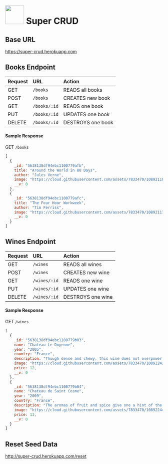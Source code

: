 # <img src="https://cloud.githubusercontent.com/assets/7833470/10899314/63829980-8188-11e5-8cdd-4ded5bcb6e36.png" height="60"> Super CRUD

## Base URL

<a href="https://super-crud.herokuapp.com" target="_blank">https://super-crud.herokuapp.com</a>

## Books Endpoint

| Request | URL | Action |
| :--- | :--- | :--- |
| GET | `/books` | READS all books |
| POST | `/books` | CREATES new book |
| GET | `/books/:id` | READS one book |
| PUT | `/books/:id` | UPDATES one book |
| DELETE | `/books/:id` | DESTROYS one book |

#### Sample Response

GET `/books`

```js
[
  {
    _id: "5638138df94ebc1100779afb",
    title: "Around the World in 80 Days",
    author: "Jules Verne",
    image: "https://cloud.githubusercontent.com/assets/7833470/10892118/865bee3e-8156-11e5-9634-cd7bcd3d6d4f.jpg",
    __v: 0
  },
  {
    _id: "5638138df94ebc1100779afc",
    title: "The Four Hour Workweek",
    author: "Tim Ferriss",
    image: "https://cloud.githubusercontent.com/assets/7833470/10892117/865b465a-8156-11e5-834b-9c4172d4b0fe.jpg",
    __v: 0
  }
]
```

## Wines Endpoint

| Request | URL | Action |
| :--- | :--- | :--- |
| GET | `/wines` | READS all wines |
| POST | `/wines` | CREATES new wine |
| GET | `/wines/:id` | READS one wine |
| PUT | `/wines/:id` | UPDATES one wine |
| DELETE | `/wines/:id` | DESTROYS one wine |

#### Sample Response

GET `/wines`

```js
[
  {
    _id: "5638138df94ebc1100779b03",
    name: "Chateau Le Doyenne",
    year: "2005",
    country: "France",
    description: "Though dense and chewy, this wine does not overpower with its finely balanced depth and structure. It is a truly luxurious experience for the senses.",
    image: "https://cloud.githubusercontent.com/assets/7833470/10892242/288a66cc-8157-11e5-8080-94b5847539e2.jpg",
    price: 12,
    __v: 0
  },
  {
    _id: "5638138df94ebc1100779b04",
    name: "Chateau de Saint Cosme",
    year: "2009",
    country: "France",
    description: "The aromas of fruit and spice give one a hint of the light drinkability of this lovely wine, which makes an excellent complement to fish dishes.",
    image: "https://cloud.githubusercontent.com/assets/7833470/10892244/288afc2c-8157-11e5-8ae6-5a9e1c5ce6ac.jpg",
    price: 13,
    __v: 0
  }
]
```

## Reset Seed Data

<a href="http://super-crud.herokuapp.com/reset" target="_blank">http://super-crud.herokuapp.com/reset</a>